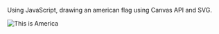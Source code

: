 Using JavaScript, drawing an american flag using Canvas API and SVG.

![This is America](https://cdn.glitch.com/1204dc19-71d2-44e9-a316-b81b8785709d%2FScreenshot%202019-02-14%2015.17.31.png?1550175484523)

